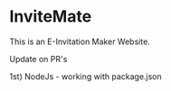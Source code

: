 # InviteMate

This is an E-Invitation Maker Website.

Update on PR's

1st) NodeJs - working with package.json
